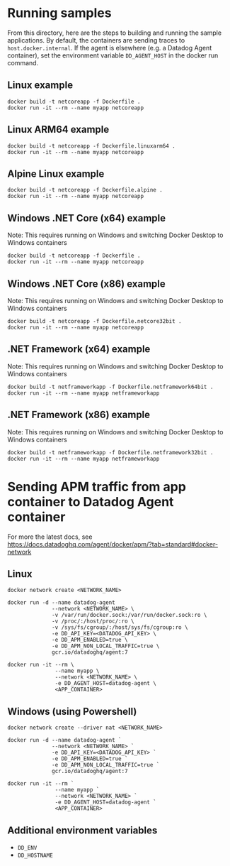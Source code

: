 # Running samples

From this directory, here are the steps to building and running the sample applications. By default, the containers are sending traces to `host.docker.internal`. If the agent is elsewhere (e.g. a Datadog Agent container), set the environment variable `DD_AGENT_HOST` in the docker run command.

## Linux example
```
docker build -t netcoreapp -f Dockerfile .
docker run -it --rm --name myapp netcoreapp
```

## Linux ARM64 example
```
docker build -t netcoreapp -f Dockerfile.linuxarm64 .
docker run -it --rm --name myapp netcoreapp
```

## Alpine Linux example
```
docker build -t netcoreapp -f Dockerfile.alpine .
docker run -it --rm --name myapp netcoreapp
```

## Windows .NET Core (x64) example
Note: This requires running on Windows and switching Docker Desktop to Windows containers

```
docker build -t netcoreapp -f Dockerfile .
docker run -it --rm --name myapp netcoreapp
```

## Windows .NET Core (x86) example
Note: This requires running on Windows and switching Docker Desktop to Windows containers

```
docker build -t netcoreapp -f Dockerfile.netcore32bit .
docker run -it --rm --name myapp netcoreapp
```

## .NET Framework (x64) example
Note: This requires running on Windows and switching Docker Desktop to Windows containers

```
docker build -t netframeworkapp -f Dockerfile.netframework64bit .
docker run -it --rm --name myapp netframeworkapp
```

## .NET Framework (x86) example
Note: This requires running on Windows and switching Docker Desktop to Windows containers

```
docker build -t netframeworkapp -f Dockerfile.netframework32bit .
docker run -it --rm --name myapp netframeworkapp
```

# Sending APM traffic from app container to Datadog Agent container
For more the latest docs, see https://docs.datadoghq.com/agent/docker/apm/?tab=standard#docker-network

## Linux
```
docker network create <NETWORK_NAME>

docker run -d --name datadog-agent
              --network <NETWORK_NAME> \
              -v /var/run/docker.sock:/var/run/docker.sock:ro \
              -v /proc/:/host/proc/:ro \
              -v /sys/fs/cgroup/:/host/sys/fs/cgroup:ro \
              -e DD_API_KEY=<DATADOG_API_KEY> \
              -e DD_APM_ENABLED=true \
              -e DD_APM_NON_LOCAL_TRAFFIC=true \
              gcr.io/datadoghq/agent:7

docker run -it --rm \
               --name myapp \
               --network <NETWORK_NAME> \
               -e DD_AGENT_HOST=datadog-agent \
               <APP_CONTAINER>
```

## Windows (using Powershell)
```
docker network create --driver nat <NETWORK_NAME>

docker run -d --name datadog-agent `
              --network <NETWORK_NAME> `
              -e DD_API_KEY=<DATADOG_API_KEY> `
              -e DD_APM_ENABLED=true `
              -e DD_APM_NON_LOCAL_TRAFFIC=true `
              gcr.io/datadoghq/agent:7

docker run -it --rm `
               --name myapp `
               --network <NETWORK_NAME> `
               -e DD_AGENT_HOST=datadog-agent `
               <APP_CONTAINER>
```

## Additional environment variables
- `DD_ENV`
- `DD_HOSTNAME`